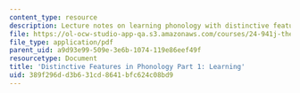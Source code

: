 ```yaml
---
content_type: resource
description: Lecture notes on learning phonology with distinctive features.
file: https://ol-ocw-studio-app-qa.s3.amazonaws.com/courses/24-941j-the-lexicon-and-its-features-spring-2007/389f296dd3b631cd8641bfc624c08bd9_lec4ds_features.pdf
file_type: application/pdf
parent_uid: a9d93e99-509e-3e6b-1074-119e86eef49f
resourcetype: Document
title: 'Distinctive Features in Phonology Part 1: Learning'
uid: 389f296d-d3b6-31cd-8641-bfc624c08bd9
---
```

